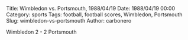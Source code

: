 Title: Wimbledon vs. Portsmouth, 1988/04/19
Date: 1988/04/19 00:00
Category: sports
Tags: football, football scores, Wimbledon, Portsmouth
Slug: wimbledon-vs-portsmouth
Author: carbonero


Wimbledon 2 - 2 Portsmouth
